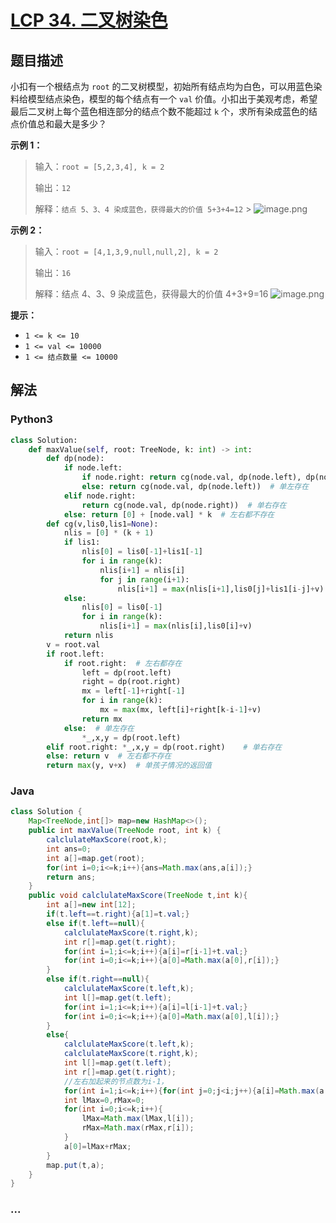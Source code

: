 # [LCP 34. 二叉树染色](https://leetcode.cn/problems/er-cha-shu-ran-se-UGC)

## 题目描述

<!-- 这里写题目描述 -->

小扣有一个根结点为 `root` 的二叉树模型，初始所有结点均为白色，可以用蓝色染料给模型结点染色，模型的每个结点有一个 `val` 价值。小扣出于美观考虑，希望最后二叉树上每个蓝色相连部分的结点个数不能超过 `k` 个，求所有染成蓝色的结点价值总和最大是多少？

**示例 1：**

> 输入：`root = [5,2,3,4], k = 2`
>
> 输出：`12`
>
> 解释：`结点 5、3、4 染成蓝色，获得最大的价值 5+3+4=12` > ![image.png](https://fastly.jsdelivr.net/gh/doocs/leetcode@main/lcp/LCP%2034.%20二叉树染色/images/1616126267-BqaCRj-image.png)

**示例 2：**

> 输入：`root = [4,1,3,9,null,null,2], k = 2`
>
> 输出：`16`
>
> 解释：结点 4、3、9 染成蓝色，获得最大的价值 4+3+9=16
> ![image.png](https://fastly.jsdelivr.net/gh/doocs/leetcode@main/lcp/LCP%2034.%20二叉树染色/images/1616126301-gJbhba-image.png)

**提示：**

-   `1 <= k <= 10`
-   `1 <= val <= 10000`
-   `1 <= 结点数量 <= 10000`

## 解法

<!-- 这里可写通用的实现逻辑 -->

<!-- tabs:start -->

### **Python3**

<!-- 这里可写当前语言的特殊实现逻辑 -->

```python
class Solution:
    def maxValue(self, root: TreeNode, k: int) -> int:
        def dp(node):
            if node.left:
                if node.right: return cg(node.val, dp(node.left), dp(node.right))  # 左右都存在
                else: return cg(node.val, dp(node.left))  # 单左存在
            elif node.right:
                return cg(node.val, dp(node.right))  # 单右存在
            else: return [0] + [node.val] * k  # 左右都不存在
        def cg(v,lis0,lis1=None):
            nlis = [0] * (k + 1)
            if lis1:
                nlis[0] = lis0[-1]+lis1[-1]
                for i in range(k):
                    nlis[i+1] = nlis[i]
                    for j in range(i+1):
                        nlis[i+1] = max(nlis[i+1],lis0[j]+lis1[i-j]+v)
            else:
                nlis[0] = lis0[-1]
                for i in range(k):
                    nlis[i+1] = max(nlis[i],lis0[i]+v)
            return nlis
        v = root.val
        if root.left:
            if root.right:  # 左右都存在
                left = dp(root.left)
                right = dp(root.right)
                mx = left[-1]+right[-1]
                for i in range(k):
                    mx = max(mx, left[i]+right[k-i-1]+v)
                return mx
            else:  # 单左存在
                *_,x,y = dp(root.left)
        elif root.right: *_,x,y = dp(root.right)    # 单右存在
        else: return v  # 左右都不存在
        return max(y, v+x)  # 单孩子情况的返回值
```

### **Java**

<!-- 这里可写当前语言的特殊实现逻辑 -->

```java
class Solution {
    Map<TreeNode,int[]> map=new HashMap<>();
    public int maxValue(TreeNode root, int k) {
        calclulateMaxScore(root,k);
        int ans=0;
        int a[]=map.get(root);
        for(int i=0;i<=k;i++){ans=Math.max(ans,a[i]);}
        return ans;
    }
    public void calclulateMaxScore(TreeNode t,int k){
        int a[]=new int[12];
        if(t.left==t.right){a[1]=t.val;}
        else if(t.left==null){
            calclulateMaxScore(t.right,k);
            int r[]=map.get(t.right);
            for(int i=1;i<=k;i++){a[i]=r[i-1]+t.val;}
            for(int i=0;i<=k;i++){a[0]=Math.max(a[0],r[i]);}
        }
        else if(t.right==null){
            calclulateMaxScore(t.left,k);
            int l[]=map.get(t.left);
            for(int i=1;i<=k;i++){a[i]=l[i-1]+t.val;}
            for(int i=0;i<=k;i++){a[0]=Math.max(a[0],l[i]);}
        }
        else{
            calclulateMaxScore(t.left,k);
            calclulateMaxScore(t.right,k);
            int l[]=map.get(t.left);
            int r[]=map.get(t.right);
            //左右加起来的节点数为i-1，
            for(int i=1;i<=k;i++){for(int j=0;j<i;j++){a[i]=Math.max(a[i],t.val+l[j]+r[i-1-j]);}}
            int lMax=0,rMax=0;
            for(int i=0;i<=k;i++){
                lMax=Math.max(lMax,l[i]);
                rMax=Math.max(rMax,r[i]);
            }
            a[0]=lMax+rMax;
        }
        map.put(t,a);
    }
}
```

### **...**

```

```

<!-- tabs:end -->
